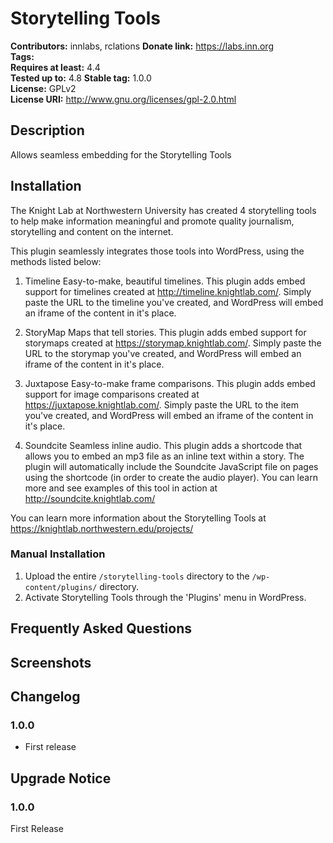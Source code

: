 # Storytelling Tools #
**Contributors:**      innlabs, rclations
**Donate link:**       https://labs.inn.org  
**Tags:**  
**Requires at least:** 4.4  
**Tested up to:**      4.8
**Stable tag:**        1.0.0  
**License:**           GPLv2  
**License URI:**       http://www.gnu.org/licenses/gpl-2.0.html  

## Description ##

Allows seamless embedding for the Storytelling Tools

## Installation ##

The Knight Lab at Northwestern University has created 4 storytelling tools to help make information meaningful and promote quality journalism, storytelling and content on the internet.

This plugin seamlessly integrates those tools into WordPress, using the methods listed below:

1. Timeline
Easy-to-make, beautiful timelines.
This plugin adds embed support for timelines created at http://timeline.knightlab.com/. Simply paste the URL to the timeline you've created, and WordPress will embed an iframe of the content in it's place.

2. StoryMap
Maps that tell stories.
This plugin adds embed support for storymaps created at https://storymap.knightlab.com/. Simply paste the URL to the storymap you've created, and WordPress will embed an iframe of the content in it's place.

3. Juxtapose
Easy-to-make frame comparisons.
This plugin adds embed support for image comparisons created at https://juxtapose.knightlab.com/. Simply paste the URL to the item you've created, and WordPress will embed an iframe of the content in it's place.

4. Soundcite
Seamless inline audio.
This plugin adds a shortcode that allows you to embed an mp3 file as an inline text within a story. The plugin will automatically include the Soundcite JavaScript file on pages using the shortcode (in order to create the audio player).
You can learn more and see examples of this tool in action at http://soundcite.knightlab.com/

You can learn more information about the Storytelling Tools at https://knightlab.northwestern.edu/projects/

### Manual Installation ###

1. Upload the entire `/storytelling-tools` directory to the `/wp-content/plugins/` directory.
2. Activate Storytelling Tools through the 'Plugins' menu in WordPress.

## Frequently Asked Questions ##


## Screenshots ##


## Changelog ##

### 1.0.0 ###
* First release

## Upgrade Notice ##

### 1.0.0 ###
First Release
